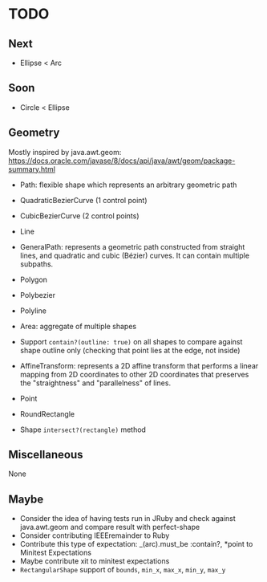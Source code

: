 # TODO

## Next

- Ellipse < Arc

## Soon

- Circle < Ellipse

## Geometry

Mostly inspired by java.awt.geom: https://docs.oracle.com/javase/8/docs/api/java/awt/geom/package-summary.html

- Path: flexible shape which represents an arbitrary geometric path
- QuadraticBezierCurve (1 control point)
- CubicBezierCurve (2 control points)
- Line
- GeneralPath: represents a geometric path constructed from straight lines, and quadratic and cubic (Bézier) curves. It can contain multiple subpaths.
- Polygon
- Polybezier
- Polyline
- Area: aggregate of multiple shapes
- Support `contain?(outline: true)` on all shapes to compare against shape outline only (checking that point lies at the edge, not inside)
- AffineTransform: represents a 2D affine transform that performs a linear mapping from 2D coordinates to other 2D coordinates that preserves the "straightness" and "parallelness" of lines.

- Point
- RoundRectangle
- Shape `intersect?(rectangle)` method

## Miscellaneous

None

## Maybe

- Consider the idea of having tests run in JRuby and check against java.awt.geom and compare result with perfect-shape
- Consider contributing IEEEremainder to Ruby
- Contribute this type of expectation: _(arc).must_be :contain?, *point to Minitest Expectations
- Maybe contribute xit to minitest expectations
- `RectangularShape` support of `bounds`, `min_x`, `max_x`, `min_y`, `max_y`
